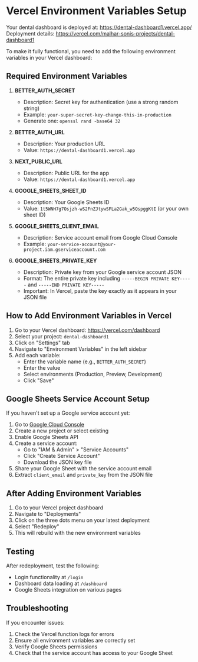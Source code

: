 # Vercel Environment Variables Setup

Your dental dashboard is deployed at: https://dental-dashboard1.vercel.app/
Deployment details: https://vercel.com/malhar-sonis-projects/dental-dashboard1

To make it fully functional, you need to add the following environment variables in your Vercel dashboard:

## Required Environment Variables

1. **BETTER_AUTH_SECRET**
   - Description: Secret key for authentication (use a strong random string)
   - Example: `your-super-secret-key-change-this-in-production`
   - Generate one: `openssl rand -base64 32`

2. **BETTER_AUTH_URL**
   - Description: Your production URL
   - Value: `https://dental-dashboard1.vercel.app`

3. **NEXT_PUBLIC_URL**
   - Description: Public URL for the app
   - Value: `https://dental-dashboard1.vercel.app`

4. **GOOGLE_SHEETS_SHEET_ID**
   - Description: Your Google Sheets ID
   - Value: `1t5WNH7g7Osjzh-wS2FnZJtywSFLa2Gak_w5QspggKtI` (or your own sheet ID)

5. **GOOGLE_SHEETS_CLIENT_EMAIL**
   - Description: Service account email from Google Cloud Console
   - Example: `your-service-account@your-project.iam.gserviceaccount.com`

6. **GOOGLE_SHEETS_PRIVATE_KEY**
   - Description: Private key from your Google service account JSON
   - Format: The entire private key including `-----BEGIN PRIVATE KEY-----` and `-----END PRIVATE KEY-----`
   - Important: In Vercel, paste the key exactly as it appears in your JSON file

## How to Add Environment Variables in Vercel

1. Go to your Vercel dashboard: https://vercel.com/dashboard
2. Select your project: `dental-dashboard1`
3. Click on "Settings" tab
4. Navigate to "Environment Variables" in the left sidebar
5. Add each variable:
   - Enter the variable name (e.g., `BETTER_AUTH_SECRET`)
   - Enter the value
   - Select environments (Production, Preview, Development)
   - Click "Save"

## Google Sheets Service Account Setup

If you haven't set up a Google service account yet:

1. Go to [Google Cloud Console](https://console.cloud.google.com/)
2. Create a new project or select existing
3. Enable Google Sheets API
4. Create a service account:
   - Go to "IAM & Admin" > "Service Accounts"
   - Click "Create Service Account"
   - Download the JSON key file
5. Share your Google Sheet with the service account email
6. Extract `client_email` and `private_key` from the JSON file

## After Adding Environment Variables

1. Go to your Vercel project dashboard
2. Navigate to "Deployments"
3. Click on the three dots menu on your latest deployment
4. Select "Redeploy"
5. This will rebuild with the new environment variables

## Testing

After redeployment, test the following:
- Login functionality at `/login`
- Dashboard data loading at `/dashboard`
- Google Sheets integration on various pages

## Troubleshooting

If you encounter issues:
1. Check the Vercel function logs for errors
2. Ensure all environment variables are correctly set
3. Verify Google Sheets permissions
4. Check that the service account has access to your Google Sheet